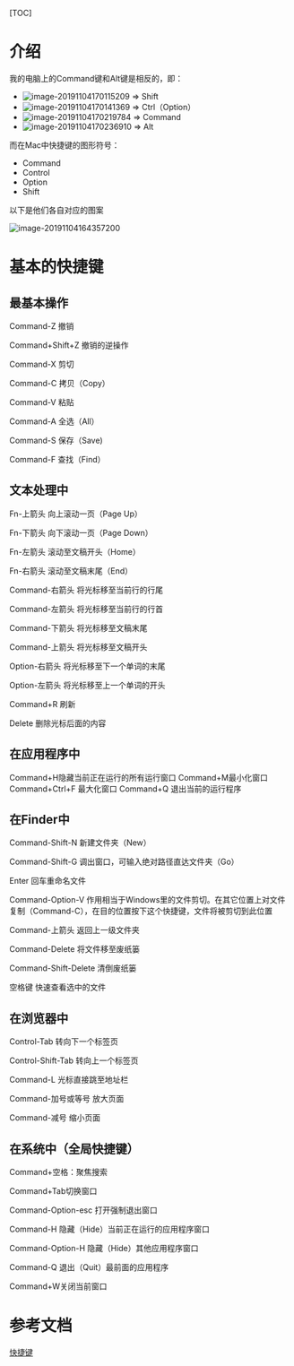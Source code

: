 [TOC]

# 介绍

我的电脑上的Command键和Alt键是相反的，即：

- ![image-20191104170115209](/Users/yingjie.lu/Documents/note/.img/image-20191104170115209.png) => Shift
- ![image-20191104170141369](/Users/yingjie.lu/Documents/note/.img/image-20191104170141369.png) => Ctrl（Option）
- ![image-20191104170219784](/Users/yingjie.lu/Documents/note/.img/image-20191104170219784.png) => Command
- ![image-20191104170236910](/Users/yingjie.lu/Documents/note/.img/image-20191104170236910.png) => Alt

而在Mac中快捷键的图形符号：

- Command
- Control
- Option
- Shift

以下是他们各自对应的图案

![image-20191104164357200](/Users/yingjie.lu/Documents/note/.img/image-20191104164357200.png)

# 基本的快捷键

## 最基本操作

Command-Z 撤销

Command+Shift+Z 撤销的逆操作　

Command-X 剪切　　

Command-C 拷贝（Copy）　　

Command-V 粘贴　　

Command-A 全选（All）　　

Command-S 保存（Save)　　

Command-F 查找（Find）

## 文本处理中　

Fn-上箭头 向上滚动一页（Page Up）　　

Fn-下箭头 向下滚动一页（Page Down）　　

Fn-左箭头 滚动至文稿开头（Home）　　

Fn-右箭头 滚动至文稿末尾（End）　

Command-右箭头 将光标移至当前行的行尾　　

Command-左箭头 将光标移至当前行的行首　　

Command-下箭头 将光标移至文稿末尾　　

Command-上箭头 将光标移至文稿开头

Option-右箭头 将光标移至下一个单词的末尾　　

Option-左箭头 将光标移至上一个单词的开头　

Command+R 刷新

Delete 删除光标后面的内容

## 在应用程序中

Command+H隐藏当前正在运行的所有运行窗口
Command+M最小化窗口
Command+Ctrl+F 最大化窗口
Command+Q 退出当前的运行程序

## 在Finder中

Command-Shift-N 新建文件夹（New）　　

Command-Shift-G 调出窗口，可输入绝对路径直达文件夹（Go）

Enter 回车重命名文件

Command-Option-V 作用相当于Windows里的文件剪切。在其它位置上对文件复制（Command-C），在目的位置按下这个快捷键，文件将被剪切到此位置　

Command-上箭头 返回上一级文件夹

Command-Delete 将文件移至废纸篓　　

Command-Shift-Delete 清倒废纸篓　

空格键 快速查看选中的文件

## 在浏览器中

Control-Tab 转向下一个标签页　

Control-Shift-Tab 转向上一个标签页　　　

Command-L 光标直接跳至地址栏　　

Command-加号或等号 放大页面　　

Command-减号 缩小页面

## 在系统中（全局快捷键）

Command+空格：聚焦搜索

Command+Tab切换窗口



Command-Option-esc 打开强制退出窗口　　

Command-H 隐藏（Hide）当前正在运行的应用程序窗口　　

Command-Option-H 隐藏（Hide）其他应用程序窗口　　

Command-Q 退出（Quit）最前面的应用程序　



Command+W关闭当前窗口





# 参考文档

[快捷键](https://jingyan.baidu.com/article/08b6a591aac09614a909224f.html)